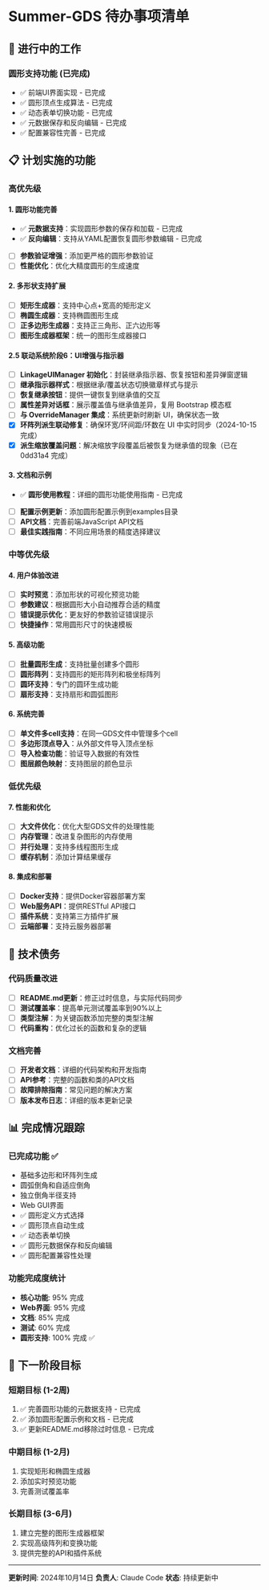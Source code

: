 # Summer-GDS 待办事项清单

## 🚧 进行中的工作

### 圆形支持功能 (已完成)
- ✅ 前端UI界面实现 - 已完成
- ✅ 圆形顶点生成算法 - 已完成
- ✅ 动态表单切换功能 - 已完成
- ✅ 元数据保存和反向编辑 - 已完成
- ✅ 配置兼容性完善 - 已完成

## 📋 计划实施的功能

### 高优先级

#### 1. 圆形功能完善
- ✅ **元数据支持**：实现圆形参数的保存和加载 - 已完成
- ✅ **反向编辑**：支持从YAML配置恢复圆形参数编辑 - 已完成
- [ ] **参数验证增强**：添加更严格的圆形参数验证
- [ ] **性能优化**：优化大精度圆形的生成速度

#### 2. 多形状支持扩展
- [ ] **矩形生成器**：支持中心点+宽高的矩形定义
- [ ] **椭圆生成器**：支持椭圆图形生成
- [ ] **正多边形生成器**：支持正三角形、正六边形等
- [ ] **图形生成器框架**：统一的图形生成器接口

#### 2.5 联动系统阶段6：UI增强与指示器
- [ ] **LinkageUIManager 初始化**：封装继承指示器、恢复按钮和差异弹窗逻辑
- [ ] **继承指示器样式**：根据继承/覆盖状态切换徽章样式与提示
- [ ] **恢复继承按钮**：提供一键恢复到继承值的交互
- [ ] **属性差异对话框**：展示覆盖值与继承值差异，复用 Bootstrap 模态框
- [ ] **与 OverrideManager 集成**：系统更新时刷新 UI，确保状态一致
- [x] **环阵列派生联动修复**：确保环宽/环间距/环数在 UI 中实时同步（2024-10-15 完成）
- [x] **派生缩放覆盖问题**：解决缩放字段覆盖后被恢复为继承值的现象（已在 0dd31a4 完成）

#### 3. 文档和示例
- ✅ **圆形使用教程**：详细的圆形功能使用指南 - 已完成
- [ ] **配置示例更新**：添加圆形配置示例到examples目录
- [ ] **API文档**：完善前端JavaScript API文档
- [ ] **最佳实践指南**：不同应用场景的精度选择建议

### 中等优先级

#### 4. 用户体验改进
- [ ] **实时预览**：添加形状的可视化预览功能
- [ ] **参数建议**：根据圆形大小自动推荐合适的精度
- [ ] **错误提示优化**：更友好的参数验证错误提示
- [ ] **快捷操作**：常用圆形尺寸的快速模板

#### 5. 高级功能
- [ ] **批量圆形生成**：支持批量创建多个圆形
- [ ] **圆形阵列**：支持圆形的矩形阵列和极坐标阵列
- [ ] **圆环支持**：专门的圆环生成功能
- [ ] **扇形支持**：支持扇形和圆弧图形

#### 6. 系统完善
- [ ] **单文件多cell支持**：在同一GDS文件中管理多个cell
- [ ] **多边形顶点导入**：从外部文件导入顶点坐标
- [ ] **导入检查功能**：验证导入数据的有效性
- [ ] **图层颜色映射**：支持图层的颜色显示

### 低优先级

#### 7. 性能和优化
- [ ] **大文件优化**：优化大型GDS文件的处理性能
- [ ] **内存管理**：改进复杂图形的内存使用
- [ ] **并行处理**：支持多线程图形生成
- [ ] **缓存机制**：添加计算结果缓存

#### 8. 集成和部署
- [ ] **Docker支持**：提供Docker容器部署方案
- [ ] **Web服务API**：提供RESTful API接口
- [ ] **插件系统**：支持第三方插件扩展
- [ ] **云端部署**：支持云服务器部署

## 🔄 技术债务

### 代码质量改进
- [ ] **README.md更新**：修正过时信息，与实际代码同步
- [ ] **测试覆盖率**：提高单元测试覆盖率到90%以上
- [ ] **类型注解**：为关键函数添加完整的类型注解
- [ ] **代码重构**：优化过长的函数和复杂的逻辑

### 文档完善
- [ ] **开发者文档**：详细的代码架构和开发指南
- [ ] **API参考**：完整的函数和类的API文档
- [ ] **故障排除指南**：常见问题的解决方案
- [ ] **版本发布日志**：详细的版本更新记录

## 📊 完成情况跟踪

### 已完成功能 ✅
- 基础多边形和环阵列生成
- 圆弧倒角和自适应倒角
- 独立倒角半径支持
- Web GUI界面
- ✅ 圆形定义方式选择
- ✅ 圆形顶点自动生成
- ✅ 动态表单切换
- ✅ 圆形元数据保存和反向编辑
- ✅ 圆形配置兼容性处理

### 功能完成度统计
- **核心功能**: 95% 完成
- **Web界面**: 95% 完成
- **文档**: 85% 完成
- **测试**: 60% 完成
- **圆形支持**: 100% 完成 ✅

## 🎯 下一阶段目标

### 短期目标 (1-2周)
1. ✅ 完善圆形功能的元数据支持 - 已完成
2. ✅ 添加圆形配置示例和文档 - 已完成
3. ✅ 更新README.md移除过时信息 - 已完成

### 中期目标 (1-2月)
1. 实现矩形和椭圆生成器
2. 添加实时预览功能
3. 完善测试覆盖率

### 长期目标 (3-6月)
1. 建立完整的图形生成器框架
2. 实现高级阵列和变换功能
3. 提供完整的API和插件系统

---

**更新时间**: 2024年10月14日
**负责人**: Claude Code
**状态**: 持续更新中
